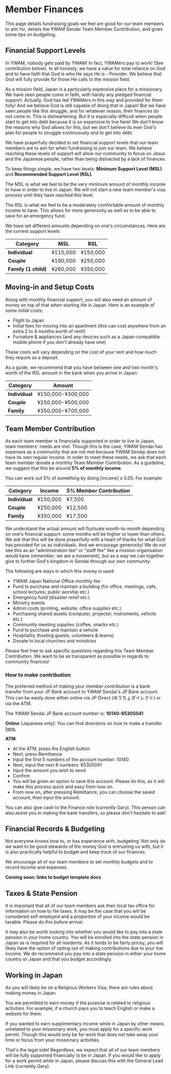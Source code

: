 # Member Finances

This page details fundraising goals we feel are good for our team members to aim for, details the YWAM Sendai Team Member Contribution, and gives some tips on budgeting.

## Financial Support Levels

In YWAM, nobody gets paid by YWAM! In fact, YWAMers pay to work! (See contribution below). In all honesty, we have a value for total reliance on God and to have faith that God is who He says He is - Provider. We believe that God will fully provide for those He calls to the mission field.

As a mission field, Japan is a particularly expensive place for a missionary. We have seen people come in faith, with hardly any pledged financial support. Actually, God has led YWAMers in this way and provided for them fully! And we believe God is still capable of doing that in Japan! But we have seen people like this struggle, and for whatever reason, their finances do not come in. This is disheartening. But it is especially difficult when people start to get into debt because it is so expensive to live here! We don't know the reasons why God allows for this, but we don't believe its ever God's plan for people to struggle continuously and to get into debt.

We have prayerfully decided to set financial support levels that our team members are to aim for when fundraising to join our team. We believe reaching these levels of support will allow our community to focus on Jesus and the Japanese people, rather than being distracted by a lack of finances.

To keep things simple, we have two levels: **Minimum Support Level (MSL)** and **Recommended Support Level (RSL)**.

The MSL is what we feel to be the very minimum amount of monthly income to have in order to live in Japan. We will not start a new team member's visa process until they have reached this level.

The RSL is what we feel to be a moderately comfortable amount of monthly income to have. This allows for more generosity as well as to be able to save for an emergency fund.

We have set different amounts depending on one's circumstances. Here are the current support levels:

Category | MSL | RSL
--------- | --------- | ---------
**Individual** | ¥110,000 | ¥150,000
**Couple** | ¥190,000 | ¥250,000
**Family (1 child)** | ¥260,000 | ¥350,000

## Moving-in and Setup Costs

Along with monthly financial support, you will also need an amount of money on top of that when starting life in Japan. Here is an example of some initial costs:

* Flight to Japan
* Initial fees for moving into an apartment (this can cost anywhere from an extra 2 to 4 months worth of rent!)
* Furnature & appliances (and any devices such as a Japan-compatible mobile phone if you don't already have one)

These costs will vary depending on the cost of your rent and how much they require as a deposit.

As a guide, we recommend that you have between one and two month's worth of the RSL amount in the bank when you arrive in Japan:

Category | Amount
--------- | ---------
**Individual** | ¥150,000-¥300,000
**Couple** | ¥250,000-¥500,000
**Family** | ¥350,000-¥700,000

## Team Member Contribution

As each team member is financially supported in order to live in Japan, team members' needs are met. Though this is the case, YWAM Sendai has expenses as a community that are not met because YWAM Sendai does not have its own regular income. In order to meet these needs, we ask that each team member donate a monthly Team Member Contribution. As a guideline, we suggest that this be around **5% of monthly income**.

You can work out 5% of something by doing [income] x 0.05. For example:

Category | Income | 5% Member Contribution
--------- | --------- | ---------
**Individual** | ¥150,000 | ¥7,500
**Couple** | ¥250,000 | ¥12,500
**Family** | ¥350,000 | ¥17,500

We understand the actual amount will fluctuate month-to-month depending on one's financial support: some months will be higher or lower than others. We ask that this will be done prayerfully with a heart of thanks for what God has provided for us as individuals. And we encourage generosity! We do not see this as an "administration fee" or "staff fee" like a mission organisation would have (remember: we are a movement), but as a way we can together give to further God's kingdom in Sendai through our own community.

The following are ways in which this money is used:

* YWAM Japan National Office monthly fee
* Fund to purchase and maintain a building (for office, meetings, cafe, school lectures, public worship etc.)
* Emergency fund (disaster relief etc.)
* Ministry events
* Admin costs (printing, website, office supplies etc.)
* Purchasing shared assets (computer, projector, instruments, vehicle etc.)
* Community meeting supplies (coffee, snacks etc.)
* Fund to purchase and maintain a vehicle
* Hospitality (hosting guests, volunteers & teams)
* Donate to local churches and ministries

Please feel free to ask specific questions regarding this Team Member Contribution. We want to be as transparent as possible in regards to community finances!

### How to make contribution

The preferred method of making your member contribution is a bank transfer from your JP Bank account to YWAM Sendai's JP Bank account. This can be easily done either online via JP Direct (ゆうちょダイレクト) or via the ATM.

The YWAM Sendai JP Bank account number is: **10140-65305041**

**Online** (Japanese only):
You can find directions on how to make a transfer [here.](https://www.jp-bank.japanpost.jp/direct/pc/guide/dr_pc_gd_densin.html)

**ATM**:
* At the ATM, press the English button
* Next, press Remittance
* Input the first 5 numbers of the account number: 10140
* Next, input the next 8 numbers: 65305041
* Input the amount you wish to send
* Confirm
* You will be given an option to save this account. Please do this, as it will make this process quick and easy from now on.
* From now on, after pressing Remittance, you can choose the saved account, then input the amount.

You can also give cash to the Finance role (currently Gary). This person can also assist you in making the bank transfers, so please don't hesitate to ask!

## Financial Records & Budgeting

Not everyone knows how to, or has experience with, budgeting. Not only do we want to be good stewards of the money God is entrusting us with, but it is also practically helpful to budget and keep track of our finances.

We encourage all of our team members to set monthly budgets and to record income and expenses.

**Coming soon: links to budget template docs**

## Taxes & State Pension

It is important that all of our team members ask their local tax office for information on how to file taxes. It may be the case that you will be considered self employed and a proportion of your income would be taxable. Please do this before arrival.

It may also be worth looking into whether you would like to pay into a state pension in your home country. You will be enrolled into the state pension in Japan as is required for all residents. As it tends to be fairly pricey, you will likely have the option of opting out of making contributions due to your low income. We do recommend you pay into a state pension in either your home country or Japan and that you budget accordingly.

## Working in Japan

As you will likely be on a Religious Workers Visa, there are rules about making money in Japan.

You are permitted to earn money if the purpose is related to religious activities. For example, if a church pays you to teach English or make a website for them.

If you wanted to earn supplimentary income while in Japan by other means unrelated to your missionary work, you must apply for a specific work permit. Though this would only be for work that does not take away your time or focus from your missionary activities.

That's the legal side! Regardless, we expect that all of our team members will be fully supported financially to be in Japan. If you would like to apply for a work permit while in Japan, please discuss this with the General Lead Link (currently Gary).